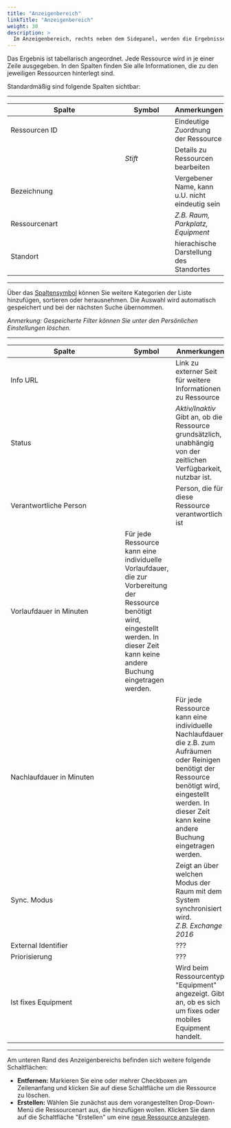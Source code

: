 ```yaml
---
title: "Anzeigenbereich"
linkTitle: "Anzeigenbereich"
weight: 30
description: >
  Im Anzeigenbereich, rechts neben dem Sidepanel, werden die Ergebnisse Ihrer Suche in Listenform ausgegeben.
---
```

Das Ergebnis ist tabellarisch angeordnet. Jede Ressource wird in je einer Zeile ausgegeben. In den Spalten finden Sie alle Informationen, die zu den jeweiligen Ressourcen hinterlegt sind.  

<!-- Bilde Anzeigenbereich -->

Standardmäßig sind folgende Spalten sichtbar:

---
|<div style="width:250px">Spalte</div>|<div style="width:100px">Symbol</div>|Anmerkungen|
|---|---|---|
|Ressourcen ID||Eindeutige Zuordnung der Ressource|
||_Stift_|Details zu Ressourcen bearbeiten|
|Bezeichnung||Vergebener Name, kann u.U. nicht eindeutig sein|
|Ressourcenart||_Z.B. Raum, Parkplatz, Equipment_|
|Standort||hierachische Darstellung des Standortes|
---

<!-- Stiftsymbol einfügen -->

Über das [Spaltensymbol](/Generell/Aplikationsaufbau/#2.1.Listenfunktion/Suchen) können Sie weitere Kategorien der Liste hinzufügen, sortieren oder  herausnehmen. 
Die Auswahl wird automatisch gespeichert und bei der nächsten Suche übernommen. 

*Anmerkung: Gespeicherte Filter können Sie unter den Persönlichen Einstellungen löschen.*

---
|<div style="width:250px">Spalte</div>|<div style="width:100px">Symbol</div>|Anmerkungen|
|---|---|---|
|Info URL||Link zu externer Seit für weitere Informationen zu Ressource|
|Status||_Aktiv/Inaktiv_ </br> Gibt an, ob die Ressource grundsätzlich, unabhängig von der zeitlichen Verfügbarkeit, nutzbar ist.|
|Verantwortliche Person||Person, die für diese Ressource verantwortlich ist|
|Vorlaufdauer in Minuten|Für jede Ressource kann eine individuelle Vorlaufdauer, die zur Vorbereitung der Ressource benötigt wird, eingestellt werden. In dieser Zeit kann keine andere Buchung eingetragen werden.|
|Nachlaufdauer in Minuten||Für jede Ressource kann eine individuelle Nachlaufdauer, die z.B. zum Aufräumen oder Reinigen benötigt der Ressource benötigt wird, eingestellt werden. In dieser Zeit kann keine andere Buchung eingetragen werden.|
|Sync. Modus||Zeigt an über welchen Modus der Raum mit dem System synchronisiert wird. </br> _Z.B. Exchange 2016_|
|External Identifier||???|
|Priorisierung||???|
|Ist fixes Equipment||Wird beim Ressourcentyp "Equipment" angezeigt. Gibt an, ob es sich um fixes oder mobiles Equipment handelt.|
---

<!-- External Identifier??? erklären -->

Am unteren Rand des Anzeigenbereichs befinden sich weitere folgende Schaltflächen:

-  __Entfernen:__ Markieren Sie eine oder mehrer Checkboxen am Zeilenanfang und klicken Sie auf diese Schaltfläche um die Ressource zu löschen.
-  __Erstellen:__ Wählen Sie zunächst aus dem vorangestellten Drop-Down-Menü die Ressourcenart aus, die hinzufügen wollen. Klicken Sie dann auf die Schaltfläche "Erstellen" um eine [neue Ressource anzulegen](/Einstellungen/Ressourcen/#RessourcenNeuErstellen/).

<!-- Bild Schaltflächen -->
